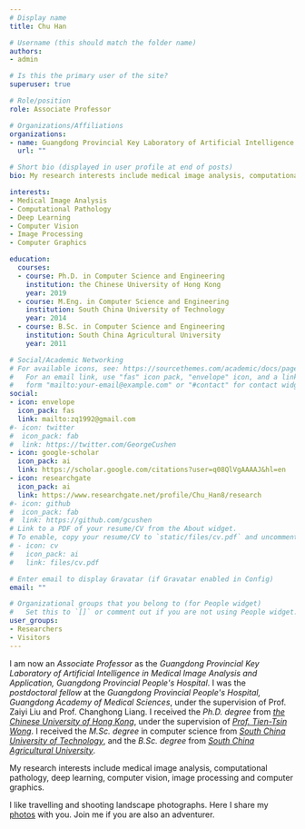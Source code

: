 ```yaml
---
# Display name
title: Chu Han

# Username (this should match the folder name)
authors:
- admin

# Is this the primary user of the site?
superuser: true

# Role/position
role: Associate Professor

# Organizations/Affiliations
organizations:
- name: Guangdong Provincial Key Laboratory of Artificial Intelligence in Medical Image Analysis and Application
  url: ""

# Short bio (displayed in user profile at end of posts)
bio: My research interests include medical image analysis, computational pathology, deep learning, computer vision, image processing and computer graphics.

interests:
- Medical Image Analysis
- Computational Pathology
- Deep Learning
- Computer Vision
- Image Processing
- Computer Graphics

education:
  courses:
  - course: Ph.D. in Computer Science and Engineering
    institution: the Chinese University of Hong Kong
    year: 2019
  - course: M.Eng. in Computer Science and Engineering
    institution: South China University of Technology
    year: 2014
  - course: B.Sc. in Computer Science and Engineering
    institution: South China Agricultural University
    year: 2011

# Social/Academic Networking
# For available icons, see: https://sourcethemes.com/academic/docs/page-builder/#icons
#   For an email link, use "fas" icon pack, "envelope" icon, and a link in the
#   form "mailto:your-email@example.com" or "#contact" for contact widget.
social:
- icon: envelope
  icon_pack: fas
  link: mailto:zq1992@gmail.com
#- icon: twitter
#  icon_pack: fab
#  link: https://twitter.com/GeorgeCushen
- icon: google-scholar
  icon_pack: ai
  link: https://scholar.google.com/citations?user=q08QlVgAAAAJ&hl=en
- icon: researchgate
  icon_pack: ai
  link: https://www.researchgate.net/profile/Chu_Han8/research
#- icon: github
#  icon_pack: fab
#  link: https://github.com/gcushen
# Link to a PDF of your resume/CV from the About widget.
# To enable, copy your resume/CV to `static/files/cv.pdf` and uncomment the lines below.
# - icon: cv
#   icon_pack: ai
#   link: files/cv.pdf

# Enter email to display Gravatar (if Gravatar enabled in Config)
email: ""

# Organizational groups that you belong to (for People widget)
#   Set this to `[]` or comment out if you are not using People widget.
user_groups:
- Researchers
- Visitors
---
```


I am now an _Associate Professor_ as the _Guangdong Provincial Key Laboratory of Artificial Intelligence in Medical Image Analysis and Application, Guangdong Provincial People's Hospital_.
I was the _postdoctoral fellow_ at the _Guangdong Provincial People's Hospital, Guangdong Academy of Medical Sciences_, under the supervision of Prof. Zaiyi Liu and Prof. Changhong Liang.
I received the _Ph.D. degree_ from [_the Chinese University of Hong Kong_](https://www.cse.cuhk.edu.hk), under the supervision of [_Prof. Tien-Tsin Wong_](http://www.cse.cuhk.edu.hk/~ttwong). 
I received the _M.Sc. degree_ in computer science from [_South China University of Technology_](https://www.scut.edu.cn/en/), and the _B.Sc. degree_ from [_South China Agricultural University_](http://english.scau.edu.cn/). 

My research interests include medical image analysis, computational pathology, deep learning, computer vision, image processing and computer graphics.

I like travelling and shooting landscape photographs. Here I share my [photos](#gallery) with you. Join me if you are also an adventurer.

